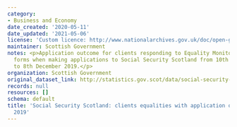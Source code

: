 ```yaml
---
category:
- Business and Economy
date_created: '2020-05-11'
date_updated: '2021-05-06'
license: 'Custom licence: http://www.nationalarchives.gov.uk/doc/open-government-licence/version/3/'
maintainer: Scottish Government
notes: <p>Application outcome for clients responding to Equality Monitoring and Feedback
  forms when making applications to Social Security Scotland from 10th December 2018
  to 8th December 2019.</p>
organization: Scottish Government
original_dataset_link: http://statistics.gov.scot/data/social-security-scotland-clients-equalities-with-application-outcome-to-december-2019
records: null
resources: []
schema: default
title: 'Social Security Scotland: clients equalities with application outcome to December
  2019'
---
```

